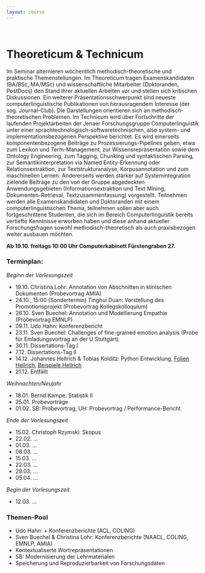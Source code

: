 ```yaml
---
layout: course
---
```


<br>

# Theoreticum & Technicum
Im Seminar alternieren wöchentlich methodisch-theoretische und praktische Themenstellungen. Im Theoreticum tragen Examenskandidaten (BA/BSc, MA/MSc) und wissenschaftliche Mitarbeiter (Doktoranden, PostDocs) den Stand ihrer aktuellen Arbeiten vor und stellen sich kritischen Diskussionen. Ein weiterer Präsentationsschwerpunkt sind neueste computerlinguistische Publikationen von herausragendem Interesse (der sog. Journal-Club). Die Darstellungen orientieren sich an methodisch-theoretischen Problemen.
Im Technicum wird über Fortschritte der laufenden Projektarbeiten der Jenaer Forschungsgruppe Computerlinguistik unter einer sprachtechnologisch-softwaretechnischen, also system- und implementationsbezogenen Perspektive berichtet. Es wird einerseits komponentenbezogene Beiträge zu Prozessierungs-Pipelines geben, etwa zum Lexikon und Term-Management, zur Wissensrepräsentation sowie dem Ontology Engineering, zum Tagging, Chunking und syntaktischen Parsing, zur Semantikinterpretation via Named Entity-Erkennung oder Relationsextraktion, zur Textstrukturanalyse, Korpusannotation und zum maschinellen Lernen. Andererseits werden stärker auf Systemintegration zielende Beiträge zu den von der Gruppe abgedeckten Anwendungsgebieten (Informationsextraktion und Text Mining, Dokumenten-Retrieval, Textzusammenfassung) vorgestellt.
Teilnehmen werden alle Examenskandidaten und Doktoranden mit einem computerlinguistischen Thema, teilnehmen sollen aber auch fortgeschrittene Studenten, die sich im Bereich Computerlinguistik bereits vertiefte Kenntnisse erworben haben und diese anhand aktueller Forschungsfragen sowohl methodisch-theoretisch als auch praxisbezogen weiter ausbauen möchten.

**Ab 19.10. freitags 10:00 Uhr Computerkabinett Fürstengraben 27.**

### Terminplan:

*Beginn der Vorlesungszeit*

* 19.10. Christina Lohr: Annotation von Abschnitten in klinischen Dokumenten (Probevortrag AMIA)
* 24.10., 15:00 (Sondertermin) Tinghui Duan: Vorstellung des Promotionsprojekt (Probevortrag Kollegskolloquium)
* 26.10. Sven Buechel: Annotation und Modellierung Empathie (Probevortrag EMNLP)
* 09.11. Udo Hahn: Konferenzbericht
* 23.11. Sven Buechel: Challenges of fine-grained emotion analysis (Probe für Einladungsvortrag an der U Stuttgart)
* 30.11. Dissertations-Tag I
* 7.12. Dissertations-Tag II
* 14.12. Johannes Hellrich & Tobias Kolditz: Python Entwicklung, [Folien Hellrich](/downloads/teaching/ws201819/tt/Python%20Softwareentwicklung.pdf), [Beispiele Hellrich](/downloads/teaching/ws201819/tt/python%20demo%20files.zip)
* 21.12. Entfällt

*Weihnachten/Neujahr*

* 18.01. Bernd Kampe: Statistik II
* 25.01. Probevorträge
* 01.02. SB: Probevortrag, UH: Probevortrag / Performance-Bericht

*Ende der Vorlesungszeit*
* 15.02. Christoph Rzymski: Skopus
* 22.02. ...
* 01.03. ...
* 08.03. ...
* 15.03. ...
* 22.03. ...
* 29.03. ...
* 05.04. ...

*Begin der Vorlesungszeit*
* 12.03. ...

### Themen-Pool
* Udo Hahn: + Konferenzberichte (ACL, COLING)
* Sven Buechel & Christina Lohr: Konferenzberichte (NAACL, COLING, EMNLP, AMIA)
* Kontextualiserte Wortrepräsentationen
* SB: Modernisierung der Lehrmaterialen
* Speicherung und Reproduzierbarkeit von Forschungsdaten

